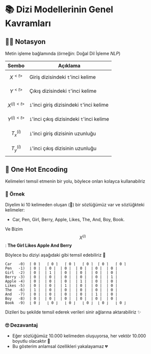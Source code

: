# 📚 Dizi Modellerinin Genel Kavramları 

## 👩‍🏫 Notasyon

Metin işleme bağlamında (örneğin: Doğal Dil İşleme _NLP_)

| Sembo            | Açıklama                                   |
| ---------------- |------------------------------------------- |
| $$X^{<t>}$$      | Giriş dizisindeki `t`'inci kelime          |
| $$Y^{<t>}$$      | Çıkış dizisindeki `t`'inci kelime          |
| $$X^{(i)<t>}$$   | `i`'inci giriş dizisindeki `t`'inci kelime |
| $$Y^{(i)<t>}$$   | `i`'inci çıkış dizisindeki `t`'inci kelime |
| $$T^{(i)}_x$$    | `i`'inci giriş dizisinin uzunluğu          |
| $$T^{(i)}_y$$    | `i`'inci çıkış dizisinin uzunluğu          |

## 🚀 One Hot Encoding
Kelimeleri temsil etmenin bir yolu, böylece onları kolayca kullanabilriz

### 🔎 Örnek
Diyelim ki 10 kelimeden oluşan (🤭) bir sözlüğümüz var ve sözlüğkteki kelimeler: 
- Car, Pen, Girl, Berry, Apple, Likes, The, And, Boy, Book.

Ve Bizim $$X^{(i)}$$: **The Girl Likes Apple And Berry**

Böylece bu diziyi aşağıdaki gibi temsil edebiliriz 👀

```
Car   -0)  ⌈ 0 ⌉   ⌈ 0 ⌉   ⌈ 0 ⌉   ⌈ 0 ⌉  ⌈ 0 ⌉   ⌈ 0 ⌉ 
Pen   -1)  | 0 |  | 0 |  | 0 |  | 0 |  | 0 |  | 0 |
Girl  -2)  | 0 |  | 1 |  | 0 |  | 0 |  | 0 |  | 0 |
Berry -3)  | 0 |  | 0 |  | 0 |  | 0 |  | 0 |  | 1 |
Apple -4)  | 0 |  | 0 |  | 0 |  | 1 |  | 0 |  | 0 |
Likes -5)  | 0 |  | 0 |  | 1 |  | 0 |  | 0 |  | 0 |
The   -6)  | 1 |  | 0 |  | 0 |  | 0 |  | 0 |  | 0 |
And   -7)  | 0 |  | 0 |  | 0 |  | 0 |  | 1 |  | 0 |
Boy   -8)  | 0 |  | 0 |  | 0 |  | 0 |  | 0 |  | 0 |
Book  -9)  ⌊ 0 ⌋   ⌊ 0 ⌋   ⌊ 0 ⌋   ⌊ 0 ⌋  ⌊ 0 ⌋   ⌊ 0 ⌋
```

Dizileri bu şekilde temsil ederek verileri sinir ağlarına aktarabiliriz ✨

### 🙄 Dezavantaj
- Eğer sözlüğümüz 10.000 kelimeden oluşuyorsa, her vektör 10.000 boyutlu olacaktır 🤕 
- Bu gösterim anlamsal özellikleri yakalayamaz 💔